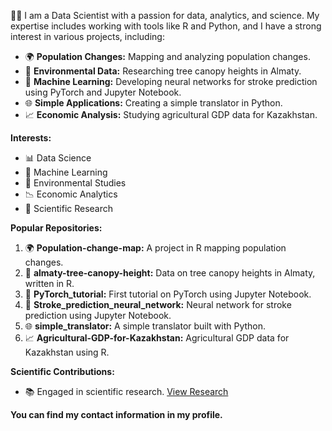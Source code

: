 
👨‍💻 I am a Data Scientist with a passion for data, analytics, and science. My expertise includes working with tools like R and Python, and I have a strong interest in various projects, including:

- 🌍 **Population Changes:** Mapping and analyzing population changes.
- 🌳 **Environmental Data:** Researching tree canopy heights in Almaty.
- 🧠 **Machine Learning:** Developing neural networks for stroke prediction using PyTorch and Jupyter Notebook.
- 🌐 **Simple Applications:** Creating a simple translator in Python.
- 📈 **Economic Analysis:** Studying agricultural GDP data for Kazakhstan.

**Interests:**
- 📊 Data Science
- 🤖 Machine Learning
- 🌿 Environmental Studies
- 📉 Economic Analytics
- 🧪 Scientific Research

**Popular Repositories:**

1. 🌍 **Population-change-map:** A project in R mapping population changes.
2. 🌳 **almaty-tree-canopy-height:** Data on tree canopy heights in Almaty, written in R.
3. 📓 **PyTorch_tutorial:** First tutorial on PyTorch using Jupyter Notebook.
4. 🧠 **Stroke_prediction_neural_network:** Neural network for stroke prediction using Jupyter Notebook.
5. 🌐 **simple_translator:** A simple translator built with Python.
6. 📈 **Agricultural-GDP-for-Kazakhstan:** Agricultural GDP data for Kazakhstan using R.

**Scientific Contributions:**
- 📚 Engaged in scientific research. [View Research](https://dslib.kaznu.kz/index.php/kaznu/article/view/72)

**You can find my contact information in my profile.**
